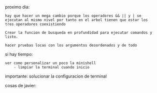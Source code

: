proximo dia:

	hay que hacer un mega cambio porque los operadores && || y | se ejecutan al mismo nivel por tanto en el arbol tienen que estar los tres operadores coexistiendo

	Crear la funcion de busqueda en profundidad para ejecutar comandos y listo.

	hacer pruebas locas con los argumentos desordenados y de todo
	


si hay tiempo:

	ver como personalizar un poco la minishell
		- limpiar la terminal cuando inicio
		

importante:
	solucionar la configuracion de terminal
	
cosas de javier:
